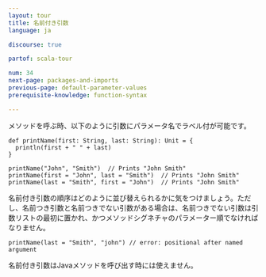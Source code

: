 ```yaml
---
layout: tour
title: 名前付き引数
language: ja

discourse: true

partof: scala-tour

num: 34
next-page: packages-and-imports
previous-page: default-parameter-values
prerequisite-knowledge: function-syntax

---
```


メソッドを呼ぶ時、以下のように引数にパラメータ名でラベル付が可能です。

```tut
def printName(first: String, last: String): Unit = {
  println(first + " " + last)
}

printName("John", "Smith")  // Prints "John Smith"
printName(first = "John", last = "Smith")  // Prints "John Smith"
printName(last = "Smith", first = "John")  // Prints "John Smith"
```

名前付き引数の順序はどのように並び替えられるかに気をつけましょう。ただし、名前つき引数と名前つきでない引数がある場合は、名前つきでない引数は引数リストの最初に置かれ、かつメソッドシグネチャのパラメーター順でなければなりません。

```tut:fail
printName(last = "Smith", "john") // error: positional after named argument
```

名前付き引数はJavaメソッドを呼び出す時には使えません。
